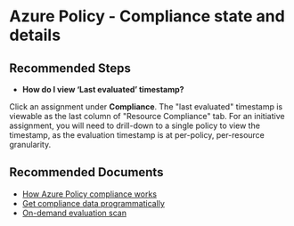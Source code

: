 <properties
    pageTitle="Compliance state and details"
    description="Compliance state and details"
    service="microsoft.authorization"
    resource="policyAssignments"
    authors="robga"
    ms.author="robga"
    displayOrder=""
    selfHelpType="generic"
    supportTopicIds="32688711,32688712"
    resourceTags=""
    productPesIds="16456"
    cloudEnvironments="public"
    articleId="97726c01-5bc5-40cf-8a04-fe6204ca247d"
/>

# Azure Policy - Compliance state and details

## **Recommended Steps**

* **How do I view ‘Last evaluated’ timestamp?**

Click an assignment under **Compliance**. The "last evaluated" timestamp is viewable as the last column of "Resource Compliance" tab. For an initiative assignment, you will need to drill-down to a single policy to view the timestamp, as the evaluation timestamp is at per-policy, per-resource granularity.

## **Recommended Documents**

* [How Azure Policy compliance works](https://docs.microsoft.com/azure/governance/policy/how-to/get-compliance-data#how-compliance-works)
* [Get compliance data programmatically](https://docs.microsoft.com/azure/governance/policy/how-to/get-compliance-data#command-line)
* [On-demand evaluation scan](https://docs.microsoft.com/azure/governance/policy/how-to/get-compliance-data#evaluation-triggers)